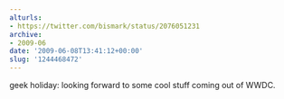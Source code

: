 ```yaml
---
alturls:
- https://twitter.com/bismark/status/2076051231
archive:
- 2009-06
date: '2009-06-08T13:41:12+00:00'
slug: '1244468472'
---
```


geek holiday: looking forward to some cool stuff coming out of WWDC.

